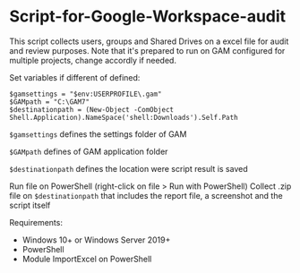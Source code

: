 # Script-for-Google-Workspace-audit

This script collects users, groups and Shared Drives on a excel file for audit and review purposes. Note that it's prepared to run on GAM configured for multiple projects, change accordly if needed.

Set variables if different of defined:
```
$gamsettings = "$env:USERPROFILE\.gam"
$GAMpath = "C:\GAM7"
$destinationpath = (New-Object -ComObject Shell.Application).NameSpace('shell:Downloads').Self.Path
```

`$gamsettings` defines the settings folder of GAM

`$GAMpath` defines of GAM application folder

`$destinationpath` defines the location were script result is saved

Run file on PowerShell (right-click on file > Run with PowerShell)
Collect .zip file on `$destinationpath` that includes the report file, a screenshot and the script itself

Requirements:
* Windows 10+ or Windows Server 2019+
* PowerShell
* Module ImportExcel on PowerShell
